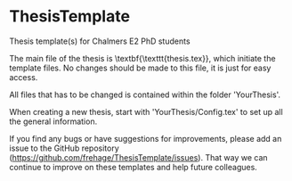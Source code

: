 # ThesisTemplate
Thesis template(s) for Chalmers E2 PhD students

The main file of the thesis is \textbf{\texttt{thesis.tex}}, which initiate the template files. 
No changes should be made to this file, it is just for easy access.

All files that has to be changed is contained within the folder 'YourThesis'.

When creating a new thesis, start with 'YourThesis/Config.tex' to set up all the general information.

If you find any bugs or have suggestions for improvements, please add an issue to the GitHub repository (https://github.com/frehage/ThesisTemplate/issues). That way we can continue to improve on these templates and help future colleagues. 
